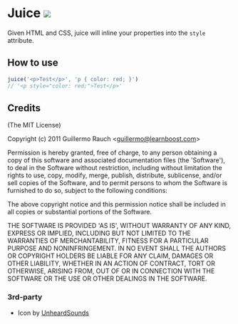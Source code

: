 # Juice ![](http://i.imgur.com/jN8Ht.gif)

Given HTML and CSS, juice will inline your properties into the `style`
attribute.

## How to use

```js
juice('<p>Test</p>', 'p { color: red; }')
// '<p style="color: red;">Test</p>'
```

## Credits

(The MIT License)

Copyright (c) 2011 Guillermo Rauch &lt;guillermo@learnboost.com&gt;

Permission is hereby granted, free of charge, to any person obtaining
a copy of this software and associated documentation files (the
'Software'), to deal in the Software without restriction, including
without limitation the rights to use, copy, modify, merge, publish,
distribute, sublicense, and/or sell copies of the Software, and to
permit persons to whom the Software is furnished to do so, subject to
the following conditions:

The above copyright notice and this permission notice shall be
included in all copies or substantial portions of the Software.

THE SOFTWARE IS PROVIDED 'AS IS', WITHOUT WARRANTY OF ANY KIND,
EXPRESS OR IMPLIED, INCLUDING BUT NOT LIMITED TO THE WARRANTIES OF
MERCHANTABILITY, FITNESS FOR A PARTICULAR PURPOSE AND NONINFRINGEMENT.
IN NO EVENT SHALL THE AUTHORS OR COPYRIGHT HOLDERS BE LIABLE FOR ANY
CLAIM, DAMAGES OR OTHER LIABILITY, WHETHER IN AN ACTION OF CONTRACT,
TORT OR OTHERWISE, ARISING FROM, OUT OF OR IN CONNECTION WITH THE
SOFTWARE OR THE USE OR OTHER DEALINGS IN THE SOFTWARE.

### 3rd-party

- Icon by [UnheardSounds](http://unheardsounds.deviantart.com/gallery/26536908#/d2ngozi)